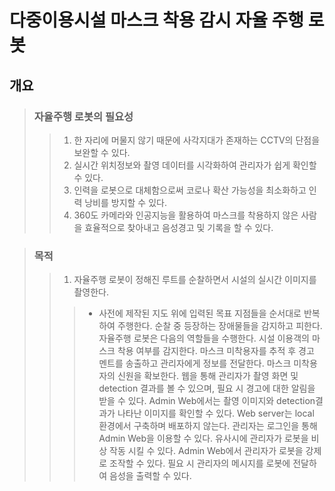 # 다중이용시설 마스크 착용 감시 자율 주행 로봇


## 개요
> ### 자율주행 로봇의 필요성
>> 1. 한 자리에 머물지 않기 때문에 사각지대가 존재하는 CCTV의 단점을 보완할 수 있다.
>> 2. 실시간 위치정보와 촬영 데이터를 시각화하여 관리자가 쉽게 확인할 수 있다.
>> 3. 인력을 로봇으로 대체함으로써 코로나 확산 가능성을 최소화하고 인력 낭비를 방지할 수 있다.
>> 4. 360도 카메라와 인공지능을 활용하여 마스크를 착용하지 않은 사람을 효율적으로 찾아내고 음성경고 및 기록을 할 수 있다.

> ### 목적
>> 1. 자율주행 로봇이 정해진 루트를 순찰하면서 시설의 실시간 이미지를 촬영한다.
>>> * 사전에 제작된 지도 위에 입력된 목표 지점들을 순서대로 반복하여 주행한다.
순찰 중 등장하는 장애물들을 감지하고 피한다.
자율주행 로봇은 다음의 역할들을 수행한다.
시설 이용객의 마스크 착용 여부를 감지한다.
마스크 미착용자를 추적 후 경고 멘트를 송출하고 관리자에게 정보를 전달한다.
마스크 미착용자의 신원을 확보한다.
웹을 통해 관리자가 촬영 화면 및 detection 결과를 볼 수 있으며, 필요 시 경고에 대한 알림을 받을 수 있다.
Admin Web에서는 촬영 이미지와 detection결과가 나타난 이미지를 확인할 수 있다.
Web server는 local 환경에서 구축하며 배포하지 않는다.
관리자는 로그인을 통해 Admin Web을 이용할 수 있다.
유사시에 관리자가 로봇을 비상 작동 시킬 수 있다.
Admin Web에서 관리자가 로봇을 강제로 조작할 수 있다.
필요 시 관리자의 메시지를 로봇에 전달하여 음성을 출력할 수 있다.





